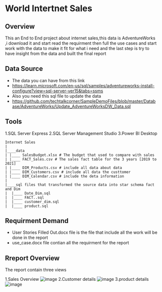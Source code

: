 # World Intertnet Sales
## Overview

This an End to End project about internet sales,this data is AdventureWorks ,i download it and start read the requirment 
then full the use cases and start work with the data to make it fit for what i need and the last step is try to have insight from the data and built the final report 

## Data Source

* The data you can have from this link 
* https://learn.microsoft.com/en-us/sql/samples/adventureworks-install-configure?view=sql-server-ver15&tabs=ssms
* Also you need this sql file to update the data 
* https://github.com/techtalkcorner/SampleDemoFiles/blob/master/Database/AdventureWorks/Update_AdventureWorksDW_Data.sql

## Tools

1.SQL Server Express
2.SQL Server Management Studio
3.Power BI Desktop

```
Internet Sales
|
|____data
| |____ SalesBudget.xlsx # The budget that used to compare with sales 
| |____ FACT_Sales.csv # The sales fact table for the 3 years [2019 to 2021]
| |____ DIM_Products.csv # include all data about data 
| |____ DIM_Customers.csv # include all data the custtomer 
| |____ DIM_Calendar.csv # include the deta information 
|
|____sql files that transformed the source data into star schema fact and Dim
|  |____ Date_Dim.sql 
|  |____ FACT..sql
|  |____ customer_dim.sql
|  |____ product.sql
```

## Requirment Demand 

* User Stories Filled Out.docx file is the file that include all the work will be done in the report 
* use_case.docx file contian all the requirment for the report 

## Rreport Overview 

The report contain three views

1.Sales Overview
![image](https://user-images.githubusercontent.com/51878421/210841473-48157ea5-4179-4673-9aa6-447638fbab5d.png)
2.Customer details 
![image](https://user-images.githubusercontent.com/51878421/210841653-897d3031-a184-4aad-9063-75f95e96be0a.png)
3.product details
![image](https://user-images.githubusercontent.com/51878421/210841751-d33447af-72ab-49fa-8d16-edadcd1793ae.png)

